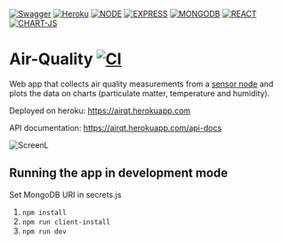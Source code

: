 [![Swagger](https://img.shields.io/badge/Swagger-85EA2D?style=for-the-badge&logo=Swagger&logoColor=white)](https://airqt.herokuapp.com/api-docs)
[![Heroku](https://img.shields.io/badge/Heroku-430098?style=for-the-badge&logo=heroku&logoColor=white)](https://devcenter.heroku.com/articles/getting-started-with-nodejs)
[![NODE](https://img.shields.io/badge/Node.js-339933?style=for-the-badge&logo=nodedotjs&logoColor=white)](https://nodejs.org)
[![EXPRESS](https://img.shields.io/badge/Express.js-000000?style=for-the-badge&logo=express&logoColor=white)](https://expressjs.com/)
[![MONGODB](https://img.shields.io/badge/MongoDB-4EA94B?style=for-the-badge&logo=mongodb&logoColor=white)](https://www.mongodb.com/cloud)
[![REACT](https://img.shields.io/badge/React-20232A?style=for-the-badge&logo=react&logoColor=61DAFB)](https://reactjs.org/)
[![CHART-JS](https://img.shields.io/badge/Chart.js-FF6384?style=for-the-badge&logo=chartdotjs&logoColor=white)](https://www.chartjs.org/docs/latest/)

# Air-Quality [![CI](https://github.com/rrradev/Air-Quality/actions/workflows/main.yml/badge.svg)](https://github.com/rrradev/Air-Quality/actions/workflows/main.yml)
Web app that collects air quality measurements from a [sensor node](https://github.com/radradef/esp32SensorNode "radradef/esp32SensorNode") and plots the data on charts (particulate matter, temperature and humidity).

Deployed on heroku: https://airqt.herokuapp.com

API documentation: https://airqt.herokuapp.com/api-docs

![ScreenL](https://user-images.githubusercontent.com/25829240/178979923-c9cccfb7-52bf-40b9-b5e4-313d82b194f1.png)

## Running the app in development mode 
 Set MongoDB URI in secrets.js
1. `npm install`
2. `npm run client-install`
3. `npm run dev`
